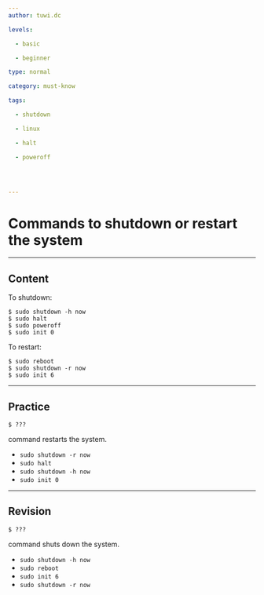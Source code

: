 ```yaml
---
author: tuwi.dc

levels:

  - basic

  - beginner

type: normal

category: must-know

tags:

  - shutdown

  - linux

  - halt

  - poweroff




---
```


# Commands to shutdown or restart the system

---
## Content

To shutdown:
```
$ sudo shutdown -h now 
$ sudo halt
$ sudo poweroff
$ sudo init 0 
```


To restart:
```
$ sudo reboot
$ sudo shutdown -r now
$ sudo init 6
```

---
## Practice

```
$ ??? 
```
command restarts the system.


* `sudo shutdown -r now`
* `sudo halt`
* `sudo shutdown -h now`
* `sudo init 0`

---
## Revision

```
$ ???
```
command shuts down the system.


* `sudo shutdown -h now`
* `sudo reboot`
* `sudo init 6`
* `sudo shutdown -r now`

 
